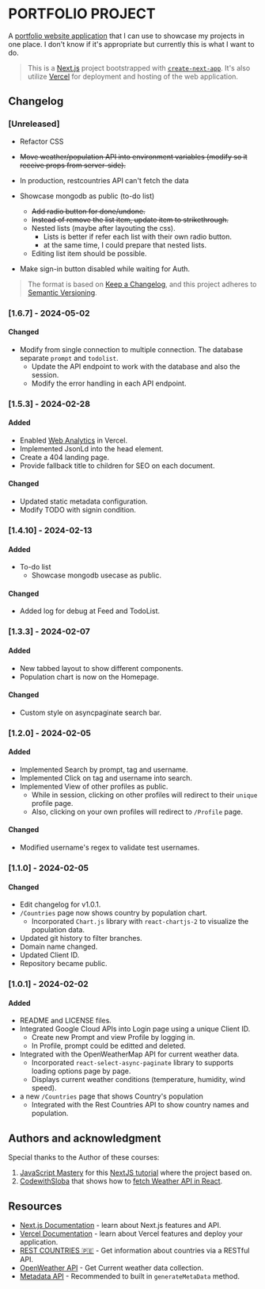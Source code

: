# PORTFOLIO PROJECT

A [portfolio website application](https://ainulakif-website.vercel.app/) that I can use to showcase my projects in one place. I don't know if it's appropriate but currently this is what I want to do.

>This is a [Next.js](https://nextjs.org/) project bootstrapped with [`create-next-app`](https://github.com/vercel/next.js/tree/canary/packages/create-next-app). It's also utilize [Vercel](https://vercel.com/) for deployment and hosting of the web application.

<!-- ctrl + shift + v -->

## Changelog

<!-- ### Added

- Centralize all links into `/data/links.json` so they can be updated easily

### Fixed

- Improve French translation (#377).

### Changed

- Upgrade dependencies: Ruby 3.2.1, Middleman, etc.

### Removed

- Duplicate index file for the english version -->

### [Unreleased]

- Refactor CSS

- ~~Move weather/population API into environment variables (modify so it receive props from server-side).~~

- In production, restcountries API can't fetch the data

- Showcase mongodb as public (to-do list)
  - ~~Add radio button for done/undone.~~
  - ~~Instead of remove the list item, update item to strikethrough.~~
  - Nested lists (maybe after layouting the css).
    - Lists is better if refer each list with their own radio button.
    - at the same time, I could prepare that nested lists.
  - Editing list item should be possible.

- Make sign-in button disabled while waiting for Auth.

>The format is based on [Keep a Changelog](https://keepachangelog.com/en/1.0.0/),
and this project adheres to [Semantic Versioning](https://semver.org/spec/v2.0.0.html).

### [1.6.7] - 2024-05-02

#### Changed

- Modify from single connection to multiple connection. The database separate `prompt` and `todolist`.
  - Update the API endpoint to work with the database and also the session.
  - Modify the error handling in each API endpoint.

### [1.5.3] - 2024-02-28

#### Added

- Enabled [Web Analytics](https://vercel.com/docs/analytics/quickstart) in Vercel.
- Implemented JsonLd into the head element.
- Create a 404 landing page.
- Provide fallback title to children for SEO on each document.

#### Changed

- Updated static metadata configuration.
- Modify TODO with signin condition.

### [1.4.10] - 2024-02-13

#### Added

- To-do list
  - Showcase mongodb usecase as public.

#### Changed

- Added log for debug at Feed and TodoList.

### [1.3.3] - 2024-02-07

#### Added

- New tabbed layout to show different components.
- Population chart is now on the Homepage.

#### Changed

- Custom style on asyncpaginate search bar.

### [1.2.0] - 2024-02-05

#### Added

- Implemented Search by prompt, tag and username.
- Implemented Click on tag and username into search.
- Implemented View of other profiles as public.
  - While in session, clicking on other profiles will redirect to their `unique` profile page.
  - Also, clicking on your own profiles will redirect to `/Profile` page.
  
#### Changed

- Modified username's regex to validate test usernames.

### [1.1.0] - 2024-02-05

#### Changed

- Edit changelog for v1.0.1.
- `/Countries` page now shows country by population chart.
  - Incorporated `Chart.js` library with `react-chartjs-2` to visualize the population data.
- Updated git history to filter branches.
- Domain name changed.
- Updated Client ID.
- Repository became public.

### [1.0.1] - 2024-02-02

#### Added

- README and LICENSE files.
- Integrated Google Cloud APIs into Login page using a unique Client ID.
  - Create new Prompt and view Profile by logging in.
  - In Profile, prompt could be editted and deleted.
- Integrated with the OpenWeatherMap API for current weather data.
  - Incorporated `react-select-async-paginate` library to supports loading options page by page.
  - Displays current weather conditions (temperature, humidity, wind speed).
- a new `/Countries` page that shows Country's population
  - Integrated with the Rest Countries API to show country names and population.

## Authors and acknowledgment

Special thanks to the Author of these courses:

1. [JavaScript Mastery](https://www.youtube.com/@javascriptmastery) for this [NextJS tutorial](https://youtu.be/wm5gMKuwSYk) where the project based on.
2. [CodewithSloba](https://www.youtube.com/channel/UCBu5ulO4d-d47lAVybpRTkw) that shows how to [fetch Weather API in React](https://youtu.be/Reny0cTTv24).

## Resources

- [Next.js Documentation](https://nextjs.org/docs) - learn about Next.js features and API.
- [Vercel Documentation](https://vercel.com/docs/getting-started-with-vercel) - learn about Vercel features and deploy your application.
- [REST COUNTRIES 🇵🇪](https://restcountries.com/) - Get information about countries via a RESTful API.
- [OpenWeather API](https://openweathermap.org/api) - Get Current weather data collection.
- [Metadata API](https://nextjs.org/docs/app/building-your-application/optimizing/metadata) - Recommended to built in `generateMetaData` method.
